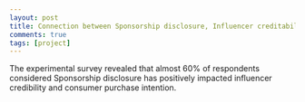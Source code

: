 ```yaml
---
layout: post
title: Connection between Sponsorship disclosure, Influencer creditability and Consumer purchase intention
comments: true
tags: [project]
---
```



The experimental survey revealed that almost 60% of respondents considered Sponsorship disclosure has positively impacted influencer credibility and consumer purchase intention.


<!-- <a href="/Master_Thesis.pdf" target="_blank"> Thesis Report</a> |
<a href="/Final_Talk.pdf" target="_blank"> Thesis Defense</a> |
<a href="https://swc.rwth-aachen.de/theses/investigating-quality-attributes-and-best-practices-of-microservices-architectures/" target="_blank"> Web Link</a> -->